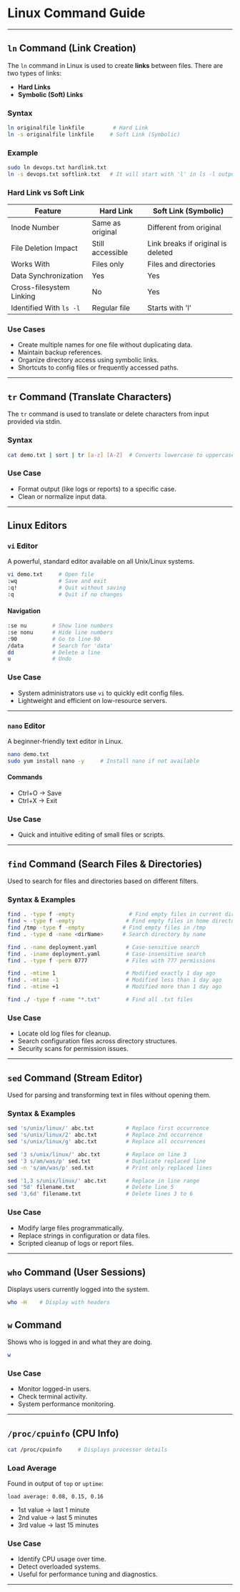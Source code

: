 # Linux Command Guide

---

## `ln` Command (Link Creation)
The `ln` command in Linux is used to create **links** between files. There are two types of links:
- **Hard Links**
- **Symbolic (Soft) Links**

### Syntax
```bash
ln originalfile linkfile         # Hard Link
ln -s originalfile linkfile     # Soft Link (Symbolic)
```

### Example
```bash
sudo ln devops.txt hardlink.txt
ln -s devops.txt softlink.txt   # It will start with 'l' in ls -l output
```

### Hard Link vs Soft Link
| Feature                          | Hard Link                                   | Soft Link (Symbolic)                      |
|----------------------------------|---------------------------------------------|-------------------------------------------|
| Inode Number                     | Same as original                            | Different from original                   |
| File Deletion Impact            | Still accessible                            | Link breaks if original is deleted       |
| Works With                      | Files only                                  | Files and directories                    |
| Data Synchronization            | Yes                                         | Yes                                      |
| Cross-filesystem Linking        | No                                          | Yes                                      |
| Identified With `ls -l`         | Regular file                                | Starts with 'l'                          |

### Use Cases
- Create multiple names for one file without duplicating data.
- Maintain backup references.
- Organize directory access using symbolic links.
- Shortcuts to config files or frequently accessed paths.

---

## `tr` Command (Translate Characters)
The `tr` command is used to translate or delete characters from input provided via stdin.

### Syntax
```bash
cat demo.txt | sort | tr [a-z] [A-Z]  # Converts lowercase to uppercase
```

### Use Case
- Format output (like logs or reports) to a specific case.
- Clean or normalize input data.

---

## Linux Editors

### `vi` Editor
A powerful, standard editor available on all Unix/Linux systems.

```bash
vi demo.txt     # Open file
:wq             # Save and exit
:q!             # Quit without saving
:q              # Quit if no changes
```

#### Navigation
```bash
:se nu        # Show line numbers
:se nonu      # Hide line numbers
:90           # Go to line 90
/data         # Search for 'data'
dd            # Delete a line
u             # Undo
```

### Use Case
- System administrators use `vi` to quickly edit config files.
- Lightweight and efficient on low-resource servers.

---

### `nano` Editor
A beginner-friendly text editor in Linux.

```bash
nano demo.txt
sudo yum install nano -y     # Install nano if not available
```

#### Commands
- Ctrl+O  → Save
- Ctrl+X  → Exit

### Use Case
- Quick and intuitive editing of small files or scripts.

---

## `find` Command (Search Files & Directories)
Used to search for files and directories based on different filters.

### Syntax & Examples
```bash
find . -type f -empty                 # Find empty files in current directory
find ~ -type f -empty                # Find empty files in home directory
find /tmp -type f -empty            # Find empty files in /tmp
find . -type d -name <dirName>      # Search directory by name

find . -name deployment.yaml         # Case-sensitive search
find . -iname deployment.yaml        # Case-insensitive search
find . -type f -perm 0777            # Files with 777 permissions

find . -mtime 1                      # Modified exactly 1 day ago
find . -mtime -1                     # Modified less than 1 day ago
find . -mtime +1                     # Modified more than 1 day ago

find ./ -type f -name "*.txt"        # Find all .txt files
```

### Use Case
- Locate old log files for cleanup.
- Search configuration files across directory structures.
- Security scans for permission issues.

---

## `sed` Command (Stream Editor)
Used for parsing and transforming text in files without opening them.

### Syntax & Examples
```bash
sed 's/unix/linux/' abc.txt          # Replace first occurrence
sed 's/unix/linux/2' abc.txt         # Replace 2nd occurrence
sed 's/unix/linux/g' abc.txt         # Replace all occurrences

sed '3 s/unix/linux/' abc.txt        # Replace on line 3
sed '3 s/am/was/p' sed.txt           # Duplicate replaced line
sed -n 's/am/was/p' sed.txt          # Print only replaced lines

sed '1,3 s/unix/linux/' abc.txt      # Replace in line range
sed '5d' filename.txt                # Delete line 5
sed '3,6d' filename.txt              # Delete lines 3 to 6
```

### Use Case
- Modify large files programmatically.
- Replace strings in configuration or data files.
- Scripted cleanup of logs or report files.

---

## `who` Command (User Sessions)
Displays users currently logged into the system.

```bash
who -H    # Display with headers
```

## `w` Command
Shows who is logged in and what they are doing.

```bash
w
```

### Use Case
- Monitor logged-in users.
- Check terminal activity.
- System performance monitoring.

---

## `/proc/cpuinfo` (CPU Info)
```bash
cat /proc/cpuinfo     # Displays processor details
```

### Load Average
Found in output of `top` or `uptime`:
```
load average: 0.08, 0.15, 0.16
```
- 1st value → last 1 minute
- 2nd value → last 5 minutes
- 3rd value → last 15 minutes

### Use Case
- Identify CPU usage over time.
- Detect overloaded systems.
- Useful for performance tuning and diagnostics.

---

